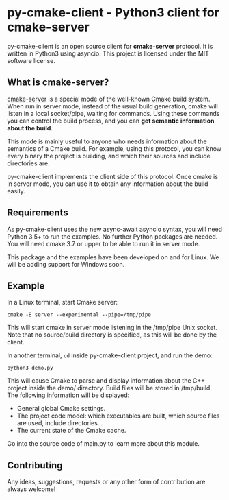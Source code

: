 # py-cmake-client - Python3 client for cmake-server
py-cmake-client is an open source client for **cmake-server** protocol. It is written in Python3 using asyncio. This project is licensed under the MIT software license.

## What is cmake-server?
[cmake-server](https://cmake.org/cmake/help/latest/manual/cmake-server.7.html) is a special mode of the well-known [Cmake](https://cmake.org/) build system. When run in server mode, instead of the usual build generation, cmake will listen in a local socket/pipe, waiting for commands. Using these commands you can control the build process, and you can **get semantic information about the build**.

This mode is mainly useful to anyone who needs information about the semantics of a Cmake build. For example, using this protocol, you can know every binary the project is building, and which their sources and include directories are.

py-cmake-client implements the client side of this protocol. Once cmake is in server mode, you can use it to obtain any information about the build easily.

## Requirements
As py-cmake-client uses the new async-await asyncio syntax, you will need Python 3.5+ to run the examples. No further Python packages are needed. You will need cmake 3.7 or upper to be able to run it in server mode.

This package and the examples have been developed on and for Linux. We will be adding support for Windows soon.

## Example
In a Linux terminal, start Cmake server:
```shell
cmake -E server --experimental --pipe=/tmp/pipe
```
This will start cmake in server mode listening in the /tmp/pipe Unix socket. Note that no source/build directory is specified, as this will be done by the client.

In another terminal, ```cd``` inside py-cmake-client project, and run the demo:
```shell
python3 demo.py
```

This will cause Cmake to parse and display information about the C++ project inside the demo/ directory. Build files will be stored in /tmp/build. The following information will be displayed:
- General global Cmake settings.
- The project code model: which executables are built, which source files are used, include directories...
- The current state of the Cmake cache.

Go into the source code of main.py to learn more about this module.

## Contributing
Any ideas, suggestions, requests or any other form of contribution are always welcome!
